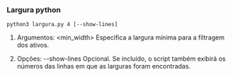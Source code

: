 ### Largura python

```
python3 largura.py 4 [--show-lines]
```

1. Argumentos:
  <min_width>      Especifica a largura mínima para a filtragem dos ativos.

2. Opções:
  --show-lines     Opcional. Se incluído, o script também exibirá os números das linhas em que as larguras foram encontradas.

